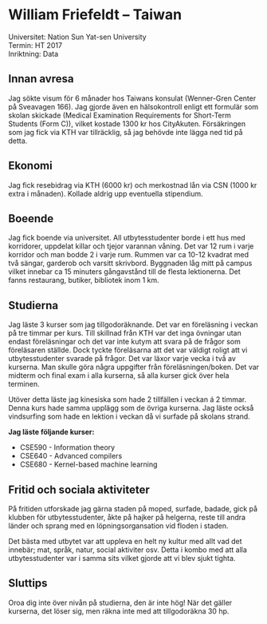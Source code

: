 # William Friefeldt – Taiwan

Universitet: Nation Sun Yat-sen University  
Termin: HT 2017  
Inriktning: Data

## Innan avresa

Jag sökte visum för 6 månader hos Taiwans konsulat (Wenner-Gren Center på Sveavagen 166). Jag gjorde även en hälsokontroll enligt ett formulär som skolan skickade (Medical Examination Requirements for Short-Term Students (Form C)), vilket kostade 1300 kr hos CityAkuten. Försäkringen som jag fick via KTH var tillräcklig, så jag behövde inte lägga ned tid på detta.

## Ekonomi

Jag fick resebidrag via KTH (6000 kr) och merkostnad lån via CSN (1000 kr extra i månaden). Kollade aldrig upp eventuella stipendium.

## Boeende

Jag fick boende via universitet. All utbytesstudenter borde i ett hus med korridorer, uppdelat killar och tjejor varannan våning. Det var 12 rum i varje korridor och man bodde 2 i varje rum. Rummen var ca 10-12 kvadrat med två sängar, garderob och varsitt skrivbord. Byggnaden låg mitt på campus vilket innebar ca 15 minuters gångavstånd till de flesta lektionerna. Det fanns restaurang, butiker, bibliotek inom 1 km.

## Studierna

Jag läste 3 kurser som jag tillgodoräknande. Det var en föreläsning i veckan på tre timmar per kurs. Till skillnad från KTH var det inga övningar utan endast föreläsningar och det var inte kutym att svara på de frågor som föreläsaren ställde. Dock tyckte föreläsarna att det var väldigt roligt att vi utbytesstudenter svarade på frågor. Det var läxor varje vecka i två av kurserna. Man skulle göra några uppgifter från föreläsningen/boken. Det var midterm och final exam i alla kurserna, så alla kurser gick över hela terminen.

Utöver detta läste jag kinesiska som hade 2 tillfällen i veckan á 2 timmar. Denna kurs hade samma upplägg som de övriga kurserna. Jag läste också vindsurfing som hade en lektion i veckan då vi surfade på skolans strand.

**Jag läste följande kurser:**

- CSE590 - Information theory
- CSE640 - Advanced compilers
- CSE680 - Kernel-based machine learning

## Fritid och sociala aktiviteter

På fritiden utforskade jag gärna staden på moped, surfade, badade, gick på klubben för utbytesstudenter, åkte på hajker på helgerna, reste till andra länder och sprang med en löpningsorgansation vid floden i staden.

Det bästa med utbytet var att uppleva en helt ny kultur med allt vad det innebär; mat, språk, natur, social aktiviter osv. Detta i kombo med att alla utbytesstudenter var i samma sits vilket gjorde att vi blev sjukt tighta.

## Sluttips

Oroa dig inte över nivån på studierna, den är inte hög! När det gäller kurserna, det löser sig, men räkna inte med att tillgodoräkna 30 hp.
